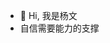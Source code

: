 - 👋 Hi, 我是杨文
- 自信需要能力的支撑
<!---
YANE-TL/YANE-TL is a ✨ special ✨ repository because its `README.md` (this file) appears on your GitHub profile.
You can click the Preview link to take a look at your changes.
--->
